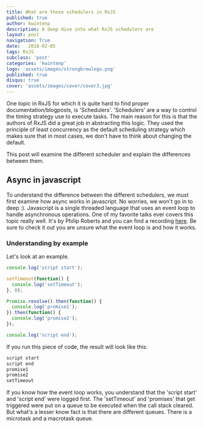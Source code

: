 ```yaml
---
title: What are those schedulers in RxJS
published: true
author: kwintenp
description: A deep dive into what RxJS schedulers are
layout: post
navigation: True
date:   2018-02-05
tags: RxJS
subclass: 'post'
categories: 'kwintenp'
logo: 'assets/images/strongbrewlogo.png'
published: true
disqus: true
cover: 'assets/images/cover/cover3.jpg'
---
```


One topic in RxJS for which it is quite hard to find proper documentation/blogposts, is 'Schedulers'. 'Schedulers' are a way to control the timing strategy use to execute tasks. The main reason for this is that the authors of RxJS did a great job in abstracting this logic. They used the principle of least concurrency as the default scheduling strategy which makes sure that in most cases, we don't have to think about changing the default.

This post will examine the different scheduler and explain the differences between them. 

## Async in javascript
To understand the difference between the different schedulers, we must first examine how async works in javascript. No worries, we won't go in to deep :).
Javascript is a single threaded language that uses an event loop to handle asynchronous operations. One of my favorite talks ever covers this topic really well. It's by Philip Roberts and you can find a recording <a href="https://www.youtube.com/watch?v=8aGhZQkoFbQ" target="_blank">here</a>. Be sure to check it out you are unsure what the event loop is and how it works. 

### Understanding by example

Let's look at an example.

```typescript
console.log('script start');

setTimeout(function() {
  console.log('setTimeout');
}, 0);

Promise.resolve().then(function() {
  console.log('promise1');
}).then(function() {
  console.log('promise2');
});

console.log('script end');
```

If you run this piece of code, the result will look like this:

```typescript
script start
script end
promise1
promise2
setTimeout
```
If you know how the event loop works, you understand that the 'script start' and 'script end' were logged first. The 'setTimeout' and 'promises' that get triggered were put on a queue to be executed when the call stack cleared. 
But what's a lesser know fact is that there are different queues. There is a microtask and a macrotask queue. 







